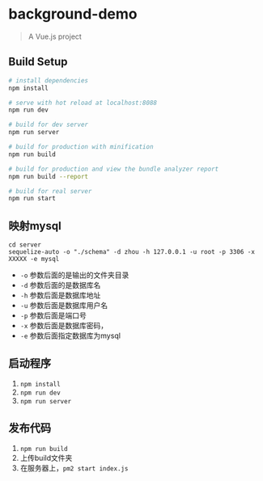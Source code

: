 # background-demo

> A Vue.js project

## Build Setup

``` bash
# install dependencies
npm install

# serve with hot reload at localhost:8088
npm run dev

# build for dev server
npm run server

# build for production with minification
npm run build

# build for production and view the bundle analyzer report
npm run build --report

# build for real server
npm run start
```

## 映射mysql
```
cd server
sequelize-auto -o "./schema" -d zhou -h 127.0.0.1 -u root -p 3306 -x XXXXX -e mysql
```
- `-o` 参数后面的是输出的文件夹目录
- `-d` 参数后面的是数据库名
- `-h` 参数后面是数据库地址
- `-u` 参数后面是数据库用户名
- `-p` 参数后面是端口号
- `-x` 参数后面是数据库密码，
- `-e` 参数后面指定数据库为mysql

## 启动程序

1. `npm install`
2. `npm run dev`
3. `npm run server`

## 发布代码
1. `npm run build`
2. 上传build文件夹
3. 在服务器上，`pm2 start index.js`
